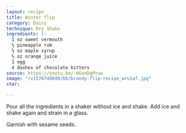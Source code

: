 ```yaml
---
layout: recipe
title: Winter flip
category: Dairy
technique: Dry Shake
ingredients: |-
  1 oz sweet vermouth
  ½ pineapple rum
  ⅓ oz maple syrup
  ⅓ oz orange juice
  1 egg
  4 dashes of chocolate bitters
source: https://youtu.be/-HGoeDqMtuw
image: "/v1578749699/bb/brandy-flip-recipe_wru1af.jpg"
star: 

---
```

Pour all the ingredients in a shaker without ice and shake. Add ice and shake again and strain in a glass.

Garnish with sesame seeds.
